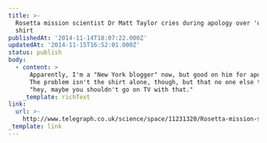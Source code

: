 ```yaml
---
title: >-
  Rosetta mission scientist Dr Matt Taylor cries during apology over 'offensive'
  shirt
publishedAt: '2014-11-14T18:07:22.000Z'
updatedAt: '2014-11-15T16:52:01.000Z'
status: publish
body:
  - content: >
      Apparently, I'm a "New York blogger" now, but good on him for apologizing.
      The problem isn't the shirt alone, though, but that no one else thought,
      "hey, maybe you shouldn't go on TV with that."
    _template: richText
link:
  url: >-
    http://www.telegraph.co.uk/science/space/11231320/Rosetta-mission-scientist-Dr-Matt-Taylor-cries-during-apology-over-offensive-shirt.html
_template: link
---
```


